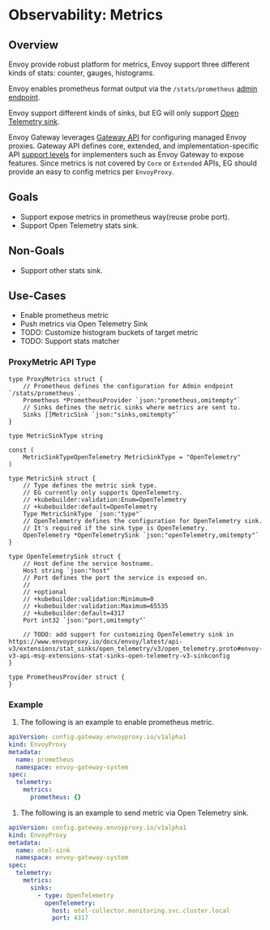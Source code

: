 # Observability: Metrics

## Overview

Envoy provide robust platform for metrics, Envoy support three different kinds of stats: counter, gauges, histograms.

Envoy enables prometheus format output via the `/stats/prometheus` [admin endpoint](https://www.envoyproxy.io/docs/envoy/latest/operations/admin).

Envoy support different kinds of sinks, but EG will only support [Open Telemetry sink](https://www.envoyproxy.io/docs/envoy/latest/api-v3/extensions/stat_sinks/open_telemetry/v3/open_telemetry.proto).

Envoy Gateway leverages [Gateway API](https://gateway-api.sigs.k8s.io/) for configuring managed Envoy proxies. Gateway API defines core, extended, and implementation-specific API [support levels](https://gateway-api.sigs.k8s.io/concepts/conformance/?h=extended#2-support-levels) for implementers such as Envoy Gateway to expose features. Since metrics is not covered by `Core` or `Extended` APIs, EG should provide an easy to config metrics per `EnvoyProxy`.

## Goals

- Support expose metrics in prometheus way(reuse probe port).
- Support Open Telemetry stats sink.

## Non-Goals

- Support other stats sink.

## Use-Cases

- Enable prometheus metric
- Push metrics via Open Telemetry Sink
- TODO: Customize histogram buckets of target metric
- TODO: Support stats matcher

### ProxyMetric API Type

```golang mdox-exec="sed '1,7d' api/config/v1alpha1/metric_types.go"
type ProxyMetrics struct {
	// Prometheus defines the configuration for Admin endpoint `/stats/prometheus`.
	Prometheus *PrometheusProvider `json:"prometheus,omitempty"`
	// Sinks defines the metric sinks where metrics are sent to.
	Sinks []MetricSink `json:"sinks,omitempty"`
}

type MetricSinkType string

const (
	MetricSinkTypeOpenTelemetry MetricSinkType = "OpenTelemetry"
)

type MetricSink struct {
	// Type defines the metric sink type.
	// EG currently only supports OpenTelemetry.
	// +kubebuilder:validation:Enum=OpenTelemetry
	// +kubebuilder:default=OpenTelemetry
	Type MetricSinkType `json:"type"`
	// OpenTelemetry defines the configuration for OpenTelemetry sink.
	// It's required if the sink type is OpenTelemetry.
	OpenTelemetry *OpenTelemetrySink `json:"openTelemetry,omitempty"`
}

type OpenTelemetrySink struct {
	// Host define the service hostname.
	Host string `json:"host"`
	// Port defines the port the service is exposed on.
	//
	// +optional
	// +kubebuilder:validation:Minimum=0
	// +kubebuilder:validation:Maximum=65535
	// +kubebuilder:default=4317
	Port int32 `json:"port,omitempty"`

	// TODO: add support for customizing OpenTelemetry sink in https://www.envoyproxy.io/docs/envoy/latest/api-v3/extensions/stat_sinks/open_telemetry/v3/open_telemetry.proto#envoy-v3-api-msg-extensions-stat-sinks-open-telemetry-v3-sinkconfig
}

type PrometheusProvider struct {
}
```

### Example

1. The following is an example to enable prometheus metric.

```yaml mdox-exec="sed '1,12d' examples/kubernetes/metric/prometheus.yaml"
apiVersion: config.gateway.envoyproxy.io/v1alpha1
kind: EnvoyProxy
metadata:
  name: prometheus
  namespace: envoy-gateway-system
spec:
  telemetry:
    metrics:
      prometheus: {}
```

1. The following is an example to send metric via Open Telemetry sink.

```yaml mdox-exec="sed '1,12d' examples/kubernetes/metric/otel-sink.yaml"
apiVersion: config.gateway.envoyproxy.io/v1alpha1
kind: EnvoyProxy
metadata:
  name: otel-sink
  namespace: envoy-gateway-system
spec:
  telemetry:
    metrics:
      sinks:
        - type: OpenTelemetry
          openTelemetry:
            host: otel-collector.monitoring.svc.cluster.local
            port: 4317
```
